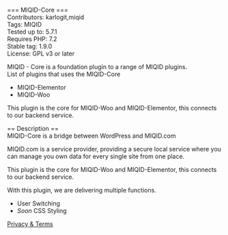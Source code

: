 === MIQID-Core ===  
Contributors: karlogit,miqid    
Tags: MIQID  
Tested up to: 5.7.1  
Requires PHP: 7.2  
Stable tag: 1.9.0  
License: GPL v3 or later  

MIQID - Core is a foundation plugin to a range of MIQID plugins.  
List of plugins that uses the MIQID-Core
* MIQID-Elementor
* MIQID-Woo 

This plugin is the core for MIQID-Woo and MIQID-Elementor, this connects to our backend service.

== Description ==  
MIQID-Core is a bridge between WordPress and MIQID.com

MIQID.com is a service provider, providing a secure local service where you can manage you own data for every single site from one place.

This plugin is the core for MIQID-Woo and MIQID-Elementor, this connects to our backend service.

With this plugin, we are delivering multiple functions.  
* User Switching  
* _Soon_ CSS Styling

[Privacy & Terms](https://miqid.com/privacy-terms/)